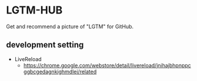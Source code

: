 # LGTM-HUB
Get and recommend a picture of "LGTM" for GitHub.


## development setting

* LiveReload
    * https://chrome.google.com/webstore/detail/livereload/jnihajbhpnppcggbcgedagnkighmdlei/related
